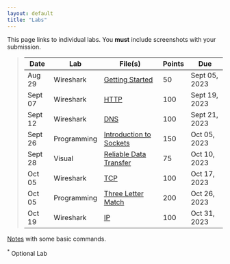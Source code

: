 ```yaml
---
layout: default
title: "Labs"
---
```


This page links to individual labs. You **must** include screenshots with your submission.

>  Date   | Lab | File(s) | Points | Due
> ------- | --- | ------- | ---- | ----
> Aug 29 | Wireshark | [Getting Started](files/Wireshark_Intro_v8.1.pdf) | 50 | Sept 05, 2023
> Sept 07 | Wireshark | [HTTP](files/Wireshark_HTTP_v8.1.pdf) | 100 | Sept 19, 2023
> Sept 12 | Wireshark | [DNS](files/Wireshark_DNS_v8.1.pdf) | 100 | Sept 21, 2023
> Sept 26 | Programming | [Introduction to Sockets](sockets_intro.html) | 150 | Oct 05, 2023
> Sept 28 | Visual | [Reliable Data Transfer](rdt.html) | 75 | Oct 10, 2023
> Oct 05 | Wireshark | [TCP](files/Wireshark_TCP_v8.1.pdf) | 100 | Oct 17, 2023
> Oct 05 | Programming | [Three Letter Match](tlm.md) | 200 | Oct 26, 2023
> Oct 19 | Wireshark | [IP](files/Wireshark_IP_v8.1.pdf) | 100 | Oct 31, 2023

<!--
> Sept 20 | Wireshark | [UDP](files/Wireshark_UDP_v8.1.pdf) <sup>*</sup> | 75 | Sept 30, 2022
> Sept 27 | Lab | [Reliable Data Transfer](rdt.html) | 75 | Oct 09, 2022
> Oct 25 | Wireshark | [DHCP](files/Wireshark_DHCP_v8.1.pdf) <sup>*</sup> | 75 | Nov 06
> Nov 24 | Programming Lab | [C Raw Sockets](c-raw-sockets.html) | 150 | Dec 10
-->
<!--
> Sept 25 | Programming Lab | [Introduction to Sockets](sockets_intro.html) | 100 | Oct 05
> Sept 28 | Programming Lab | Three Letter Match [tlm](tlm.md) | 200 | Oct 14
> Sept 30 | Wireshark | [TCP](files/Wireshark_TCP_v8.1.pdf) and the [capture](files/tcp.pcapng) | 100 | Oct 16
> Oct 21 | Wireshark | [DHCP](files/Wireshark_DHCP_v8.1.pdf) | 75 | Nov 02
> Nov 24 | Programming Lab | [C Raw Sockets](c-raw-sockets.html) | 100 | Dec 11
-->

<!--
> Sept 24 | Lab | [Reliable Data Transfer](rdt.html) - [Solutions](rdt_solutions.html) | Oct 08
> Sept 29 | Wireshark | [TCP](files/Wireshark_TCP_v7.0.pdf) - [local capture](files\tcp.pcapng) | Oct 10
> Oct 01 | Programming Lab | [Introduction to Sockets](sockets_into.html) | Oct 13
> Oct 20 | Wireshark | [NAT](files/Wireshark_NAT_v7.0.pdf) | Oct 29
> Nov 17 | Programming Lab | [Ping Pong](pingpong.html) | Nov 30
-->

[Notes](./notes.html) with some basic commands. 

<sup>*</sup> Optional Lab
